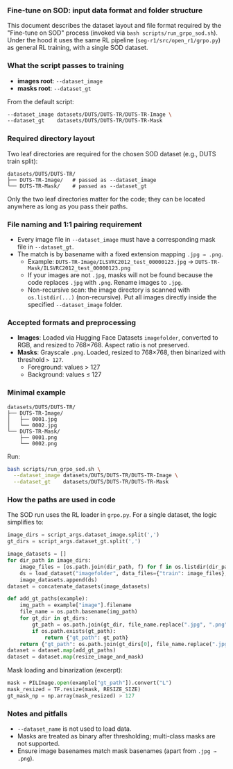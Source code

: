### Fine-tune on SOD: input data format and folder structure

This document describes the dataset layout and file format required by the "Fine-tune on SOD" process (invoked via `bash scripts/run_grpo_sod.sh`). Under the hood it uses the same RL pipeline (`seg-r1/src/open_r1/grpo.py`) as general RL training, with a single SOD dataset.

### What the script passes to training

- **images root**: `--dataset_image`
- **masks root**: `--dataset_gt`

From the default script:

```bash
--dataset_image datasets/DUTS/DUTS-TR/DUTS-TR-Image \
--dataset_gt    datasets/DUTS/DUTS-TR/DUTS-TR-Mask
```

### Required directory layout

Two leaf directories are required for the chosen SOD dataset (e.g., DUTS train split):

```
datasets/DUTS/DUTS-TR/
├── DUTS-TR-Image/   # passed as --dataset_image
└── DUTS-TR-Mask/    # passed as --dataset_gt
```

Only the two leaf directories matter for the code; they can be located anywhere as long as you pass their paths.

### File naming and 1:1 pairing requirement

- Every image file in `--dataset_image` must have a corresponding mask file in `--dataset_gt`.
- The match is by basename with a fixed extension mapping `.jpg → .png`.
  - Example: `DUTS-TR-Image/ILSVRC2012_test_00000123.jpg` → `DUTS-TR-Mask/ILSVRC2012_test_00000123.png`
  - If your images are not `.jpg`, masks will not be found because the code replaces `.jpg` with `.png`. Rename images to `.jpg`.
  - Non-recursive scan: the image directory is scanned with `os.listdir(...)` (non-recursive). Put all images directly inside the specified `--dataset_image` folder.

### Accepted formats and preprocessing

- **Images**: Loaded via Hugging Face Datasets `imagefolder`, converted to RGB, and resized to 768×768. Aspect ratio is not preserved.
- **Masks**: Grayscale `.png`. Loaded, resized to 768×768, then binarized with threshold `> 127`.
  - Foreground: values > 127
  - Background: values ≤ 127

### Minimal example

```
datasets/DUTS/DUTS-TR/
├── DUTS-TR-Image/
│   ├── 0001.jpg
│   └── 0002.jpg
└── DUTS-TR-Mask/
    ├── 0001.png
    └── 0002.png
```

Run:

```bash
bash scripts/run_grpo_sod.sh \
  --dataset_image datasets/DUTS/DUTS-TR/DUTS-TR-Image \
  --dataset_gt    datasets/DUTS/DUTS-TR/DUTS-TR-Mask
```

### How the paths are used in code

The SOD run uses the RL loader in `grpo.py`. For a single dataset, the logic simplifies to:

```434:454:seg-r1/src/open_r1/grpo.py
image_dirs = script_args.dataset_image.split(',')
gt_dirs = script_args.dataset_gt.split(',')

image_datasets = []
for dir_path in image_dirs:
    image_files = [os.path.join(dir_path, f) for f in os.listdir(dir_path) if os.path.isfile(os.path.join(dir_path, f))]
    ds = load_dataset("imagefolder", data_files={"train": image_files}, split='train')
    image_datasets.append(ds)
dataset = concatenate_datasets(image_datasets)

def add_gt_paths(example):
    img_path = example["image"].filename
    file_name = os.path.basename(img_path)
    for gt_dir in gt_dirs:
        gt_path = os.path.join(gt_dir, file_name.replace(".jpg", ".png"))
        if os.path.exists(gt_path):
            return {"gt_path": gt_path}
    return {"gt_path": os.path.join(gt_dirs[0], file_name.replace(".jpg", ".png"))}
dataset = dataset.map(add_gt_paths)
dataset = dataset.map(resize_image_and_mask)
```

Mask loading and binarization (excerpt):

```42:51:seg-r1/src/open_r1/grpo.py
mask = PILImage.open(example["gt_path"]).convert("L")
mask_resized = TF.resize(mask, RESIZE_SIZE)
gt_mask_np = np.array(mask_resized) > 127
```

### Notes and pitfalls

- `--dataset_name` is not used to load data.
- Masks are treated as binary after thresholding; multi-class masks are not supported.
- Ensure image basenames match mask basenames (apart from `.jpg → .png`).


